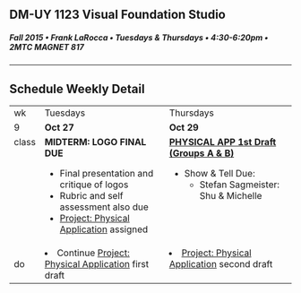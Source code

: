 ## DM-UY 1123 Visual Foundation Studio
##### Fall 2015 • Frank LaRocca • Tuesdays & Thursdays • 4:30-6:20pm • 2MTC MAGNET 817 
---
## Schedule Weekly Detail

<table>
<tr>
<td>wk</td>
<td>Tuesdays</td>
<td>Thursdays</td>
</tr>
<tr>
  <td valign="top">9</td>
  <td valign="top" width="48%"><strong>Oct 27</strong></td>
  <td valign="top" width="48%"><strong>Oct 29</strong></td>
</tr>

<!-- class -->
<tr>
<td valign="top">class</td>
<td valign="top">
  <strong>MIDTERM: LOGO FINAL DUE</strong><br>
  <ul>
    <li>Final presentation and critique of logos</li>
    <li>Rubric and self assessment also due</li>
    <li><a href="../projects/project_pa.md">Project: Physical Application</a> assigned</li>
  </ul>
</td>
<td valign="top">
  <strong><a href="../projects/project_pa.md">PHYSICAL APP 1st Draft (Groups A & B)</a></strong><br>
  <ul>
    <li>Show & Tell Due:
        <ul>
            <li>Stefan Sagmeister: Shu & Michelle</li>
        </ul>
    </li>
    
  </ul>
</td>

</tr>

<!-- reading 
<tr>
  <td>read</td>
  <td valign="top">Catch up on reading if behind.</ul>
  
  </td>
  <td valign="top">Catch up on reading if behind.</td>
</tr>-->

<!-- do -->
<tr>
  <td>do</td>
  <td valign="top">
    <li>Continue <a href="../projects/project_pa.md">Project: Physical Application</a> first draft</li>
  </td>
  <td valign="top" >
    <li><a href="../projects/project_pa.md">Project: Physical Application</a> second draft</li>
    
  </td>
</tr>
</table>









